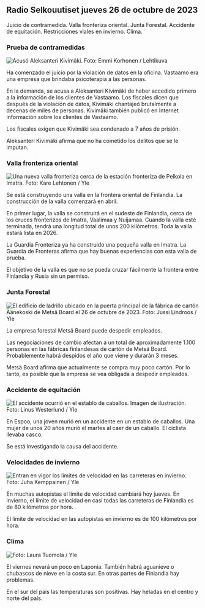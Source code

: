 ## Radio Selkouutiset jueves 26 de octubre de 2023

Juicio de contramedida. Valla fronteriza oriental. Junta Forestal. Accidente de equitación. Restricciones viales en invierno. Clima.

### Prueba de contramedidas

![Acusó Aleksanteri Kivimäki. Foto: Emmi Korhonen / Lehtikuva](https://images.cdn.yle.fi/image/upload/c_crop,h_2875,w_5112,x_0,y_568/ar_1.7777777777777777,c_fill,g_faces,h_675,w_1200/dpr_1.0/q_auto:eco/f_auto/fl_lossy/v1698305049/39-1191484653a13e7df175)

Ha comenzado el juicio por la violación de datos en la oficina. Vastaamo era una empresa que brindaba psicoterapia a las personas.

En la demanda, se acusa a Aleksanteri Kivimäki de haber accedido primero a la información de los clientes de Vastaamo. Los fiscales dicen que después de la violación de datos, Kivimäki chantajeó brutalmente a decenas de miles de personas. Kivimäki también publicó en Internet información sobre los clientes de Vastaamo.

Los fiscales exigen que Kivimäki sea condenado a 7 años de prisión.

Aleksanteri Kivimäki afirma que no ha cometido los delitos que se le imputan.

### Valla fronteriza oriental

![Una nueva valla fronteriza cerca de la estación fronteriza de Pelkola en Imatra. Foto: Kare Lehtonen / Yle](https://images.cdn.yle.fi/image/upload/c_crop,h_2243,w_3993,x_0,y_0/ar_1.7777777777777777,c_fill,g_faces,h_675,w_1200/dpr_1.0/q_auto:eco/f_auto/fl_lossy/v1698323397/39-1191724653a55b2a04b0)

Se está construyendo una valla en la frontera oriental de Finlandia. La construcción de la valla comenzará en abril.

En primer lugar, la valla se construirá en el sudeste de Finlandia, cerca de los cruces fronterizos de Imatra, Vaalimaa y Nuijamaa. Cuando la valla esté terminada, tendrá una longitud total de unos 200 kilómetros. Toda la valla estará lista en 2026.

La Guardia Fronteriza ya ha construido una pequeña valla en Imatra. La Guardia de Fronteras afirma que hay buenas experiencias con esta valla de prueba.

El objetivo de la valla es que no se pueda cruzar fácilmente la frontera entre Finlandia y Rusia sin un permiso.

### Junta Forestal

![El edificio de ladrillo ubicado en la puerta principal de la fábrica de cartón Äänekoski de Metsä Board el 26 de octubre de 2023. Foto: Jussi Lindroos / Yle](https://images.cdn.yle.fi/image/upload/c_crop,h_2267,w_4031,x_0,y_0/ar_1.7777777777777777,c_fill,g_faces,h_675,w_1200/dpr_1.0/q_auto:eco/f_auto/fl_lossy/v1698319726/39-1191672653a4ca1724ad)

La empresa forestal Metsä Board puede despedir empleados.

Las negociaciones de cambio afectan a un total de aproximadamente 1.100 personas en las fábricas finlandesas de cartón de Metsä Board. Probablemente habrá despidos el año que viene y durarán 3 meses.

Metsä Board afirma que actualmente se compra muy poco cartón. Por lo tanto, es posible que la empresa se vea obligada a despedir empleados.

### Accidente de equitación

![El accidente ocurrió en el establo de caballos. Imagen de ilustración. Foto: Linus Westerlund / Yle](https://images.cdn.yle.fi/image/upload/c_crop,h_3375,w_6000,x_0,y_387/ar_1.7777777777777777,c_fill,g_faces,h_675,w_1200/dpr_1.0/q_auto:eco/f_auto/fl_lossy/v1692692625/39-116023264e46d0e45030)

En Espoo, una joven murió en un accidente en un establo de caballos. Una mujer de unos 20 años murió el martes al caer de un caballo. El ciclista llevaba casco.

Se está investigando la causa del accidente.

### Velocidades de invierno

![Entran en vigor los límites de velocidad en las carreteras en invierno. Foto: Juha Kemppainen / Yle](https://images.cdn.yle.fi/image/upload/c_crop,h_2250,w_4000,x_0,y_0/ar_1.7777777777777777,c_fill,g_faces,h_675,w_1200/dpr_1.0/q_auto:eco/f_auto/fl_lossy/v1603287400/39-7327705f903747751c2)

En muchas autopistas el límite de velocidad cambiará hoy jueves. En invierno, el límite de velocidad en casi todas las carreteras de Finlandia es de 80 kilómetros por hora.

El límite de velocidad en las autopistas en invierno es de 100 kilómetros por hora.

### Clima

![ Foto: Laura Tuomola / Yle](https://images.cdn.yle.fi/image/upload/c_crop,h_1080,w_1919,x_0,y_0/ar_1.7777777777777777,c_fill,g_faces,h_675,w_1200/dpr_1.0/q_auto:eco/f_auto/fl_lossy/v1698292510/39-11913736539e2ff81a55)

El viernes nevará un poco en Laponia. También habrá aguanieve o chubascos de nieve en la costa sur. En otras partes de Finlandia hay problemas.

En el sur del país las temperaturas son positivas. Hay heladas en el centro y norte del país.